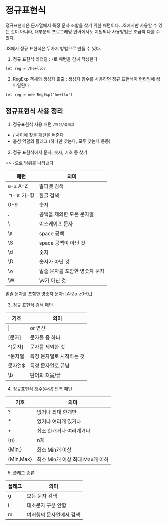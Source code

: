 # 정규표현식

정규표현식은 문자열에서 특정 문자 조합을 찾기 위한 패턴이다. JS에서만 사용할 수 있는 것이 아니라, 대부분의 프로그래밍 언어에서도 지원되나 사용방법은 조금씩 다를 수 있다.

JS에서 정규 표현식은 두가지 방법으로 만들 수 있다.

1. 정규 표현식 리터럴
: `/`로 패턴을 감싸 작성한다
```JS
let reg = /he+llo/
```
2. RegExp 객체의 생성자 호출 
: 생성자 함수를 사용하면 정규 표현식이 런타임에 컴파일된다
```JS
let reg = new RegExp('he+llo')
```

## 정규표현식 사용 정리
1. 정규표현식 사용 패턴
`/패턴/플래그`
- / 사이에 찾을 패턴을 써준다
- 옵션 역할의 플래그 (하나만 찾는다, 모두 찾는다 등등)

2. 정규 표현식에서 문자, 숫자, 기호 등 찾기

=> `-`으로 범위를 나타낸다

|패턴|의미|
|------|--------|
|a-z A-Z| 알파벳 검색|
|ㄱ-ㅎ 가-힣| 한글 검색|
|0-9|숫자|
|.|공백을 제외한 모든 문자열|
|\ |이스케이프 문자|
|\s| space 공백|
|\S| space 공백이 아닌 것|
|\d| 숫자|
|\D| 숫자가 아닌 것|
|\w| 밑줄 문자를 포함한 영숫자 문자|
|\W| \w가 아닌 것|

밑줄 문자를 포함한 영숫자 문자: [A-Za-z0-9_]

3. 정규 표현식 검색 패턴

|기호|의미|
|------|--------|
| \| | or 연산|
|[문자]|문자들 중 하나|
|\^[문자] |문자를 제외한 것|
|^문자열|특정 문자열로 시작하는 것|
|문자열$|특정 문자열로 끝남|
|\b|단어의 처음/끝|

4. 정규표현식 갯수(수량) 반복 패턴

|기호|의미|
|------|--------|
|?| 없거나 최대 한개만|
|*| 없거나 여러개 있거나|
|+| 최소 한개거나 여러개거나|
|{n}| n개|
|{Min,}| 최소 Min개 이상|
|{Min,Max}| 최소 Min개 이상,최대 Max개 이하|

5. 플래그 종류

|플래그|의미|
|------|--------|
|g|모든 문자 검색|
|i|대소문자 구분 안함|
|m|여러행의 문자열에서 검색|
